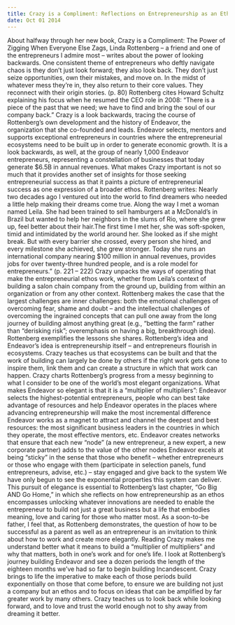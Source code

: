 ```yaml
---
title: Crazy is a Compliment: Reflections on Entrepreneurship as an Ethos
date: Oct 01 2014
---
```


About halfway through her new book, Crazy is a Compliment: The Power of Zigging When Everyone Else Zags, Linda Rottenberg – a friend and one of the entrepreneurs I admire most – writes about the power of looking backwards. One consistent theme of entrepreneurs who deftly navigate chaos is they don’t just look forward; they also look back. They don’t just seize opportunities, own their mistakes, and move on. In the midst of whatever mess they’re in, they also return to their core values. They reconnect with their origin stories. (p. 80) Rottenberg cites Howard Schultz explaining his focus when he resumed the CEO role in 2008: “There is a piece of the past that we need; we have to find and bring the soul of our company back.” Crazy is a look backwards, tracing the course of Rottenberg’s own development and the history of Endeavor, the organization that she co-founded and leads. Endeavor selects, mentors and supports exceptional entrepreneurs in countries where the entrepreneurial ecosystems need to be built up in order to generate economic growth. It is a look backwards, as well, at the group of nearly 1,000 Endeavor entrepreneurs, representing a constellation of businesses that today generate $6.5B in annual revenues. What makes Crazy important is not so much that it provides another set of insights for those seeking entrepreneurial success as that it paints a picture of entrepreneurial success as one expression of a broader ethos. Rottenberg writes: Nearly two decades ago I ventured out into the world to find dreamers who needed a little help making their dreams come true. Along the way I met a woman named Leila. She had been trained to sell hamburgers at a McDonald’s in Brazil but wanted to help her neighbors in the slums of Rio, where she grew up, feel better about their hair.The first time I met her, she was soft-spoken, timid and intimidated by the world around her. She looked as if she might break. But with every barrier she crossed, every person she hired, and every milestone she achieved, she grew stronger. Today she runs an international company nearing $100 million in annual revenues, provides jobs for over twenty-three hundred people, and is a role model for entrepreneurs.” (p. 221 – 222) Crazy unpacks the ways of operating that make the entrepreneurial ethos work, whether from Leila’s context of building a salon chain company from the ground up, building from within an organization or from any other context. Rottenberg makes the case that the largest challenges are inner challenges: both the emotional challenges of overcoming fear, shame and doubt – and the intellectual challenges of overcoming the ingrained concepts that can pull one away from the long journey of building almost anything great (e.g., “betting the farm” rather than “derisking risk”; overemphasis on having a big, breakthrough idea). Rottenberg exemplifies the lessons she shares. Rottenberg’s idea and Endeavor’s idea is entrepreneurship itself – and entrepreneurs flourish in ecosystems. Crazy teaches us that ecosystems can be built and that the work of building can largely be done by others if the right work gets done to inspire them, link them and can create a structure in which that work can happen. Crazy charts Rottenberg’s progress from a messy beginning to what I consider to be one of the world’s most elegant organizations. What makes Endeavor so elegant is that it is a “multiplier of multipliers”: Endeavor selects the highest-potential entrepreneurs, people who can best take advantage of resources and help Endeavor operates in the places where advancing entrepreneurship will make the most incremental difference Endeavor works as a magnet to attract and channel the deepest and best resources: the most significant business leaders in the countries in which they operate, the most effective mentors, etc. Endeavor creates networks that ensure that each new “node” (a new entrepreneur, a new expert, a new corporate partner) adds to the value of the other nodes Endeavor excels at being “sticky” in the sense that those who benefit – whether entrepreneurs or those who engage with them (participate in selection panels, fund entrepreneurs, advise, etc.) – stay engaged and give back to the system We have only begun to see the exponential properties this system can deliver. This pursuit of elegance is essential to Rottenberg’s last chapter, “Go Big AND Go Home,” in which she reflects on how entrepreneurship as an ethos encompasses unlocking whatever innovations are needed to enable the entrepreneur to build not just a great business but a life that embodies meaning, love and caring for those who matter most. As a soon-to-be father, I feel that, as Rottenberg demonstrates, the question of how to be successful as a parent as well as an entrepreneur is an invitation to think about how to work and create more elegantly. Reading Crazy makes me understand better what it means to build a “multiplier of multipliers” and why that matters, both in one’s work and for one’s life. I look at Rottenberg’s journey building Endeavor and see a dozen periods the length of the eighteen months we’ve had so far to begin building Incandescent. Crazy brings to life the imperative to make each of those periods build exponentially on those that come before, to ensure we are building not just a company but an ethos and to focus on ideas that can be amplified by far greater work by many others. Crazy teaches us to look back while looking forward, and to love and trust the world enough not to shy away from dreaming it better.
